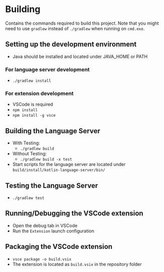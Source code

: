 # Building
Contains the commands required to build this project. Note that you might need to use `gradlew` instead of `./gradlew` when running on `cmd.exe`.

## Setting up the development environment
* Java should be installed and located under JAVA_HOME or PATH

### For language server development
* `./gradlew install`

### For extension development
* VSCode is required
* `npm install`
* `npm install -g vsce`

## Building the Language Server
* With Testing:
    * `./gradlew build`
* Without Testing:
    * `./gradlew build -x test`
* Start scripts for the language server are located under `build/install/kotlin-language-server/bin/`

## Testing the Language Server
* `./gradlew test`

## Running/Debugging the VSCode extension
* Open the debug tab in VSCode
* Run the `Extension` launch configuration

## Packaging the VSCode extension
* `vsce package -o build.vsix`
* The extension is located as `build.vsix` in the repository folder
